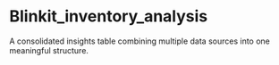 # Blinkit_inventory_analysis
A consolidated insights table combining multiple data sources into one meaningful structure. 
